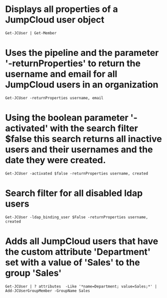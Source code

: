 # Displays all properties of a JumpCloud user object
    Get-JCUser | Get-Member

# Uses the pipeline and the parameter '-returnProperties' to return the username and email for all JumpCloud users in an organization
    Get-JCUser -returnProperties username, email 

# Using the boolean parameter '-activated' with the search filter $false this search returns all inactive users and their usernames and the date they were created.
    Get-JCUser -activated $false -returnProperties username, created

# Search filter for all disabled ldap users
    Get-JCUser -ldap_binding_user $False -returnProperties username, created

# Adds all JumpCloud users that have the custom attribute 'Department' set with a value of 'Sales' to the group 'Sales'
    Get-JCUser | ? attributes  -Like '*name=Department; value=Sales;*' | Add-JCUserGroupMember -GroupName Sales

